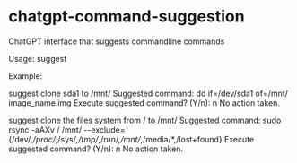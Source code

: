 # chatgpt-command-suggestion
ChatGPT interface that suggests commandline commands

Usage: suggest <command description>

Example:

suggest clone sda1 to /mnt/
Suggested command: dd if=/dev/sda1 of=/mnt/ image_name.img
Execute suggested command? (Y/n): n
No action taken.

suggest clone the files system from / to /mnt/
Suggested command: sudo rsync -aAXv / /mnt/ --exclude={/dev/*,/proc/*,/sys/*,/tmp/*,/run/*,/mnt/*,/media/*,/lost+found}
Execute suggested command? (Y/n): n
No action taken.
